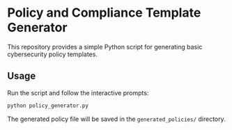 # Policy and Compliance Template Generator

This repository provides a simple Python script for generating basic cybersecurity policy templates.

## Usage

Run the script and follow the interactive prompts:

```bash
python policy_generator.py
```

The generated policy file will be saved in the `generated_policies/` directory.
